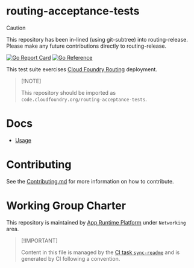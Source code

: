 # routing-acceptance-tests

> [!CAUTION]
> This repository has been in-lined (using git-subtree) into routing-release. Please make any
> future contributions directly to routing-release.

[![Go Report
Card](https://goreportcard.com/badge/code.cloudfoundry.org/routing-acceptance-tests)](https://goreportcard.com/report/code.cloudfoundry.org/routing-acceptance-tests)
[![Go
Reference](https://pkg.go.dev/badge/code.cloudfoundry.org/routing-acceptance-tests.svg)](https://pkg.go.dev/code.cloudfoundry.org/routing-acceptance-tests)

This test suite exercises [Cloud Foundry
Routing](https://github.com/cloudfoundry/routing-release) deployment.

> \[!NOTE\]
>
> This repository should be imported as
> `code.cloudfoundry.org/routing-acceptance-tests`.

# Docs

-   [Usage](./docs/01-usage.md)

# Contributing

See the [Contributing.md](./.github/CONTRIBUTING.md) for more
information on how to contribute.

# Working Group Charter

This repository is maintained by [App Runtime
Platform](https://github.com/cloudfoundry/community/blob/main/toc/working-groups/app-runtime-platform.md)
under `Networking` area.

> \[!IMPORTANT\]
>
> Content in this file is managed by the [CI task
> `sync-readme`](https://github.com/cloudfoundry/wg-app-platform-runtime-ci/blob/main/shared/tasks/sync-readme/metadata.yml)
> and is generated by CI following a convention.
